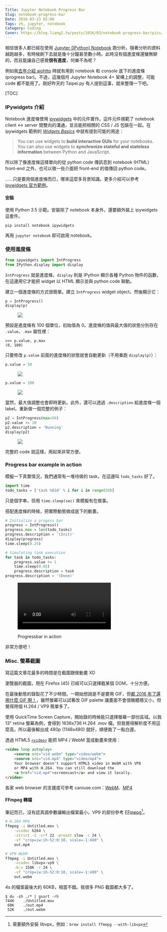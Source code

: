 ```yaml
---
Title: Jupyter Notebook Progress Bar
Slug: notebook-progress-bar
Date: 2016-03-23 02:00
Tags: zh, jupyter, notebook
Category: Coding
Cover: https://blog.liang2.tw/posts/2016/03/notebook-progress-bar/pics/progressbar_demo.webm
---
```


相信很多人都已經在使用 [Jupyter (IPython) Notebook][jupyter] 跑分析。隨著分析的資料越跑越多，有時候刷下去就是幾十分鐘甚至數小時。此時沒有個進度條還蠻無聊的，而且能讓自己感覺**很有進度**，何樂不為呢？

例如我[去年介紹 aiohttp][talk-aiohttp] 時就有用到 notebook 和 console 底下的進度條 (progress bar)。不過，這幾個月 Jupyter Notebook 4+ 架構上的調整，可能 code 都不能用了。剛好昨天的 Taipei.py 有人提到這事，就來整理一下吧。

[jupyter]: https://jupyter.org/
[talk-aiohttp]: https://blog.liang2.tw/play_aiohttp/?full#asyncio-progressbar-cover

[TOC]


### IPywidgets 介紹

Notebook 進度條使用 [ipywidgets] 中的元件實作。這件元件規範了 notebook client <-> server 間雙向的溝通，並且能把相關的 CSS / JS 包裝在一起。在 ipywidgets 範例的 [*Widgets Basics*] 中就有提到可能的用途：

> You can use widgets to **build interactive GUIs** for your notebooks. <br>
> You can also use widgets to **synchronize stateful and stateless information** between Python and JavaScript.

所以除了像進度條這樣單向的從 python code 傳訊息到 notebook (HTML) front-end 之外，也可以做一些介面把 front-end 的值傳回 python code。

……只是要用個進度條而已，哪來這麼多背景知識。更多介紹可以參考 [ipywidgets 官方範例][ipywidget examples]。

#### 安裝

使用 Python 3.5 示範。安裝除了 notebook 本身外，還要額外裝上 ipywidgets 這套件。

```
pip install notebook ipywidgets
```

再用 `jupyter notebook` 即可啟用 notebook。


### 使用進度條

```python
from ipywidgets import IntProgress
from IPython.display import display
```

`IntProgress` 就是進度條，`display` 則是 IPython 顯示各種 Python 物件的函數，在這邊用它才能把 widget 以 HTML 顯示並與 python code 聯動。

建立一個進度條的方式很簡單。建立 `IntProgress` widget object，然後顯示它：

```python
p = IntProgress()
display(p)
```

<figure>
  <img src="{attach}pics/progressbar_default.png">
</figure>

預設是進度條有 100 個單位，初始值為 0。進度條的值與最大值的狀態分別存在 `.value`、`.max` 屬性裡：

```pycon
>>> p.value, p.max
(0, 100)
```

只要修改 `p.value` 前面的進度條的狀態就會自動更新（不用重跑 `display(p)`）：

```python
p.value = 50
```

<figure>
  <img src="{attach}pics/progressbar_50.png">
</figure>

```python
p.value = 100
```

<figure>
  <img src="{attach}pics/progressbar_100.png">
</figure>

當然，最大值調整也會即時更新。此外，還可以透過 `.description` 給進度條一個 label。重新做一個完整的例子：

```python
p2 = IntProgress(max=56)
p2.value += 10
p2.description = 'Running'
display(p2)
```

<figure>
  <img src="{attach}pics/progressbar_full.png">
</figure>

完整的 code 就這樣，用起來非常方便。

[ipywidgets]: https://github.com/ipython/ipywidgets
[*Widgets Basics*]: http://nbviewer.jupyter.org/github/ipython/ipywidgets/blob/master/examples/Widget%20Basics.ipynb
[ipywidget examples]: http://nbviewer.jupyter.org/github/ipython/ipywidgets/blob/master/examples/Index.ipynb


### Progress bar example in action

模擬一下真實情況，我們通常有一堆待做的 task，在這邊叫 `todo_tasks` 好了。

```python
import time
todo_tasks = ['task %02d' % i for i in range(50)]
```

只是個字串，但用 `time.sleep(sec)` 來模擬有在做事。

搭配進度條的時候，把實際動態做成底下的動畫。

```python
# Initialize a progess bar
progress = IntProgress()
progress.max = len(todo_tasks)
progress.description = '(Init)'
display(progress)
time.sleep(0.25)

# Simulating task execution
for task in todo_tasks:
    progress.value += 1
    time.sleep(0.05)
    progress.description = task
progress.description = '(Done)'
```

<figure>
  <video loop auto autoplay>
    <source src="{attach}pics/progressbar_demo.webm" type="video/webm">
    <source src="{attach}pics/progressbar_demo.mp4" type="video/mp4">
    Your browser doesn't support HTML5 video in WebM with VP8 or MP4 with H.264. You can still download the <a href="{attach}pics/progressbar_demo.mp4">screencast</a> and view it locally.
  </video>
  <p class="caption center">Progressbar in action</p>
</figure>

非常方便吧！



### Misc. 螢幕截圖

寫這篇文章花最多的時間是在截圖跟做動畫 XD

瀏覽器的截圖，現在 Firefox (45) 已經可以只選擇截某個 DOM，十分方便。

在最後動態的錄製花了不少時間。一開始想說是不是要用 GIF，但[都 2016 年了還用什麼 GIF 啊！](http://blog.imgur.com/2014/10/09/introducing-gifv/)，雖然螢幕可以試著改 GIF palette 讓畫面不會很醜體積又小，但覺得用個 H.264 / VP9 簡單多了。

使用 QuickTime Screen Capture，開始錄的時候能只選擇螢幕一部份區域。以我 13" retina 螢幕為例，會得到 1636x736 H.264 .mov 檔。但我覺得解析度不用這麼高，所以最後輸出成 480p (1148x480)  就好，順便裁了一點白邊。

透過 HTML5 [`<video>`][html5-video] 能把 MP4 / WebM 當成動畫來使用：

```html
<video loop autoplay>
    <source src="vid.webm" type="video/webm">
    <source src="vid.mp4" type="video/mp4">
    Your browser doesn't support HTML5 video in WebM with VP8
    or MP4 with H.264. You can still download the
    <a href="vid.mp4">screencast</a> and view it locally.
</video>
```

各家 web browser 的支援度可參考 caniuse.com：[WebM](http://caniuse.com/#feat=webm)、[MP4](http://caniuse.com/#feat=mpeg4)

#### FFmpeg 轉檔

筆記而已，沒有認真調參數讓輸出檔案最小。VP9 的部份參考 [FFmepg][ffmpeg vp9][^1]。

[^1]: 需要額外安裝 libvpx，例如：`brew install ffmepg --with-libvpx`


```bash
# H.264 MP4
ffmpeg -i Untitled.mov \
    -vcodec h264 \
    -strict -2 -crf 22 -preset slow -r 24 \
    -vf "crop=iw:ih-52:0:10, scale=-1:480" \
    out.mp4

# VP9 WebM
ffmpeg -i Untitled.mov \
    -vcodec libvpx-vp9 \
    -b:v 150K -r 24 \
    -vf "crop=iw:ih-52:0:10, scale=-1:480" \
    out.webm
```

4s 的檔案最後大約 60KB，相當不錯。我很多 PNG 截圖都大多了。

```console
$ du -sh ./* | gsort -rh
744K	./Untitled.mov
 60K	./out.mp4
 52K	./out.webm
```


[html5-video]: https://developer.mozilla.org/en-US/docs/Web/HTML/Element/video
[ffmpeg vp9]: https://trac.ffmpeg.org/wiki/Encode/VP9

